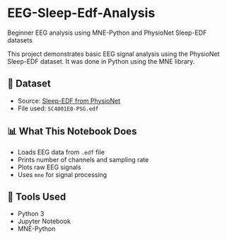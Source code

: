 # EEG-Sleep-Edf-Analysis
Beginner EEG analysis using MNE-Python and PhysioNet Sleep-EDF datasets

This project demonstrates basic EEG signal analysis using the PhysioNet Sleep-EDF dataset. It was done in Python using the MNE library.

## 📂 Dataset

- Source: [Sleep-EDF from PhysioNet](https://physionet.org/content/sleep-edfx/1.0.0/)
- File used: `SC4001E0-PSG.edf`

## 📊 What This Notebook Does

- Loads EEG data from `.edf` file
- Prints number of channels and sampling rate
- Plots raw EEG signals
- Uses `mne` for signal processing

## 🧠 Tools Used

- Python 3
- Jupyter Notebook
- MNE-Python
